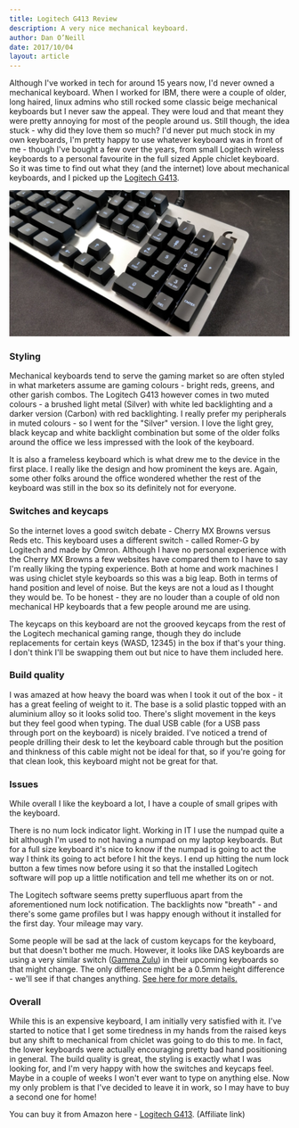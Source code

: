 ```yaml
---
title: Logitech G413 Review
description: A very nice mechanical keyboard.
author: Dan O’Neill
date: 2017/10/04
layout: article
---
```


Although I've worked in tech for around 15 years now, I'd never owned a mechanical keyboard. When I worked for IBM, there were a couple of older, long haired, linux admins who still rocked some classic beige mechanical keyboards but I never saw the appeal. They were loud and that meant they were pretty annoying for most of the people around us. Still though, the idea stuck - why did they love them so much? I'd never put much stock in my own keyboards, I'm pretty happy to use whatever keyboard was in front of me - though I've bought a few over the years, from small Logitech wireless keyboards to a personal favourite in the full sized Apple chiclet keyboard. So it was time to find out what they (and the internet) love about mechanical keyboards, and I picked up the [Logitech G413](http://amzn.to/2fKn4Bn).

![The Logitech G413](/images/G413-2.jpg)

### Styling
Mechanical keyboards tend to serve the gaming market so are often styled in what marketers assume are gaming colours - bright reds, greens, and other garish combos. The Logitech G413 however comes in two muted colours - a brushed light metal (Silver) with white led backlighting and a darker version (Carbon) with red backlighting. I really prefer my peripherals in muted colours - so I went for the "Silver" version. I love the light grey, black keycap and white backlight combination but some of the older folks around the office we less impressed with the look of the keyboard.

It is also a frameless keyboard which is what drew me to the device in the first place. I really like the design and how prominent the keys are. Again, some other folks around the office wondered whether the rest of the keyboard was still in the box so its definitely not for everyone.

### Switches and keycaps
So the internet loves a good switch debate - Cherry MX Browns versus Reds etc. This keyboard uses a different switch - called Romer-G by Logitech and made by Omron. Although I have no personal experience with the Cherry MX Browns a few websites have compared them to I have to say I'm really liking the typing experience. Both at home and work machines I was using chiclet style keyboards so this was a big leap. Both in terms of hand position and level of noise. But the keys are not a loud as I thought they would be. To be honest - they are no louder than a couple of old non mechanical HP keyboards that a few people around me are using.

The keycaps on this keyboard are not the grooved keycaps from the rest of the Logitech mechanical gaming range, though they do include replacements for certain keys (WASD, 12345) in the box if that's your thing. I don't think I'll be swapping them out but nice to have them included here.

### Build quality
I was amazed at how heavy the board was when I took it out of the box - it has a great feeling of weight to it. The base is a solid plastic topped with an aluminium alloy so it looks solid too. There's slight movement in the keys but they feel good when typing. The dual USB cable (for a USB pass through port on the keyboard) is nicely braided. I've noticed a trend of people drilling their desk to let the keyboard cable through but the position and thinkness of this cable might not be ideal for that, so if you're going for that clean look, this keyboard might not be great for that.

### Issues
While overall I like the keyboard a lot, I have a couple of small gripes with the keyboard.

There is no num lock indicator light. Working in IT I use the numpad quite a bit although I'm used to not having a numpad on my laptop keyboards. But for a full size keyboard it's nice to know if the numpad is going to act the way I think its going to act before I hit the keys. I end up hitting the num lock button a few times now before using it so that the installed Logitech software will pop up a little notification and tell me whether its on or not.

The Logitech software seems pretty superfluous apart from the aforementioned num lock notification. The backlights now "breath" -  and there's some game profiles but I was happy enough without it installed for the first day. Your mileage may vary.

Some people will be sad at the lack of custom keycaps for the keyboard, but that doesn't bother me much. However, it looks like DAS keyboards are using a very similar switch ([Gamma Zulu](https://deskthority.net/wiki/Das_Keyboard_Gamma_Zulu)) in their upcoming keyboards so that might change. The only difference might be a 0.5mm height difference - we'll see if that changes anything. [See here for more details.](https://deskthority.net/wiki/Logitech_Romer-G)

### Overall
While this is an expensive keyboard, I am initially very satisfied with it. I've started to notice that I get some tiredness in my hands from the raised keys but any shift to mechanical from chiclet was going to do this to me. In fact, the lower keyboards were actually encouraging pretty bad hand positioning in general. The build quality is great, the styling is exactly what I was looking for, and I'm very happy with how the switches and keycaps feel. Maybe in a couple of weeks I won't ever want to type on anything else. Now my only problem is that I've decided to leave it in work, so I may have to buy a second one for home!  

You can buy it from Amazon here - [Logitech G413](http://amzn.to/2fKn4Bn). (Affiliate link)
